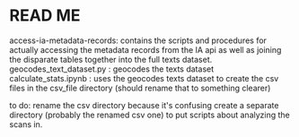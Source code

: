 # READ ME
access-ia-metadata-records: contains the scripts and procedures for actually accessing the metadata records from the IA api as well as joining the disparate tables together into the full texts dataset. 
geocodes_text_dataset.py : geocodes the texts dataset
calculate_stats.ipynb : uses the geocodes texts dataset to create the csv files in the csv_file directory (should rename that to something clearer)

to do: rename the csv directory because it's confusing 
create a separate directory (probably the renamed csv one) to put scripts about analyzing the scans in. 